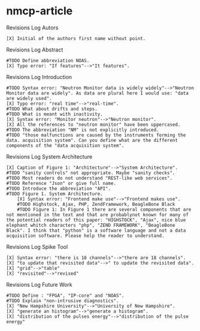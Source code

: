 nmcp-article
==
Revisions Log Autors

    [X] Initial of the authors first name without point.

Revisions Log Abstract

    #TODO Define abbreviation NOAS.
    [X] Typo error: "If features"-->"It features".

Revisions Log Introduction

    #TODO Syntax error: "Neutron Monitor data is widely widely"-->"Neutron Monitor data are widely". As data are plural here I would use: "data are widely used".
    [X] Typo error: "real time"-->"real-time".
    #TODO What about drifts and steps.
    #TODO What is meant with inactivity.
    [X] Syntax error: "Monitor neutron"-->"Neutron monitor".
    [X] All the references to "neutron monitor" have been uppercased.
    #TODO The abbreviation "NM" is not explicitly introduced.
    #TODO "those malfunctions are caused by the instruments forming the data. acquisition system". Can you define what are the different components of the "data acquisition system".
Revisions Log System Architecture
    
    [X] Caption of Figure 1: "Architecture"-->"System Architecture".
    #TODO "sanity controls" not appropriate. Maybe "sanity checks".
    #TODO Most readers do not understand "REST-like web services".
    #TODO Reference "Json" or give full name.
    #TODO Introduce the abbreviation "API".
    #TODO Figure 1. System Architecture.
        [X] Syntax error: "Frontend make use"-->"Frontend makes use".
        #TODO Highstock, Ajax, PHP, ZendFramework, BeagleBone Black
        #TODO Figure 1: In Figure 1 there are several components that are not mentioned in the text and that are probablynot known for many of the potential readers of this paper: "HIGHSTOCK", "Ajax", nice blue elephant whitch characters "php", "ZEND FRAMEWORK", "BeagleBone Black". I think that "python" is a software language and not a data acquisition software. Please help the reader to understand.

Revisions Log Spike Tool

    [X] Syntax error: "there is 18 channels"-->"there are 18 channels".
    [X] "to update that revisited data"-->" to update the revisited data".
    [X] "grid"-->"table"
    [X] "revisited"-->"revised"

Revisions Log Future Work

    #TODO Define : "FPGA", "IP-core" and "NOAS".
    #TODO Explain "non-intrusive diagnostics".
    [X] "New Hampshire University"-->"University of New Hampshire".
    [X] "generate an histogram"-->"generate a histogram".
    [X] "distribution of the pulses energy"-->"distribution of the pulse energy"
